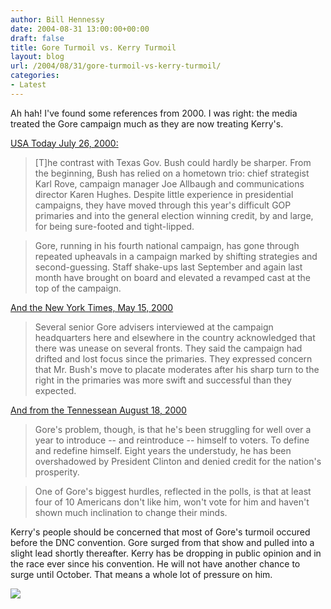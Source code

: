 ```yaml
---
author: Bill Hennessy
date: 2004-08-31 13:00:00+00:00
draft: false
title: Gore Turmoil vs. Kerry Turmoil
layout: blog
url: /2004/08/31/gore-turmoil-vs-kerry-turmoil/
categories:
- Latest
---
```


Ah hah! I've found some references from 2000. I was right: the media treated the Gore campaign much as they are now treating Kerry's.




[USA Today July 26, 2000:](https://www.usatoday.com/news/opinion/e2298.htm)







> [T]he contrast with Texas Gov. Bush could hardly be sharper. From the beginning, Bush has relied on a hometown trio: chief strategist Karl Rove, campaign manager Joe Allbaugh and communications director Karen Hughes. Despite little experience in presidential campaigns, they have moved through this year's difficult GOP primaries and into the general election winning credit, by and large, for being sure-footed and tight-lipped.

> 
> Gore, running in his fourth national campaign, has gone through repeated upheavals in a campaign marked by shifting strategies and second-guessing. Staff shake-ups last September and again last month have brought on board and elevated a revamped cast at the top of the campaign. 
> 
> 




[And the New York Times, May 15, 2000](https://www.nytimes.com/library/politics/camp/051500wh-dem-gore.html)




> 

> 
> Several senior Gore advisers interviewed at the campaign headquarters here and elsewhere in the country acknowledged that there was unease on several fronts. They said the campaign had drifted and lost focus since the primaries. They expressed concern that Mr. Bush's move to placate moderates after his sharp turn to the right in the primaries was more swift and successful than they expected. 
> 
> 




[And from the Tennessean August 18, 2000](https://www.tennessean.com/sii/00/08/18/cvngoal18.shtml)




> 

> 
> Gore's problem, though, is that he's been struggling for well over a year to introduce -- and reintroduce -- himself to voters. To define and redefine himself. Eight years the understudy, he has been overshadowed by President Clinton and denied credit for the nation's prosperity.

> 
> One of Gore's biggest hurdles, reflected in the polls, is that at least four of 10 Americans don't like him, won't vote for him and haven't shown much inclination to change their minds.
> 
> 




Kerry's people should be concerned that most of Gore's turmoil occured before the DNC convention. Gore surged from that show and pulled into a slight lead shortly thereafter. Kerry has be dropping in public opinion and in the race ever since his convention. He will not have another chance to surge until October. That means a whole lot of pressure on him.

![](https://blog.billhennessy.com/aggbug.aspx?PostID=592)

